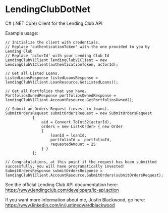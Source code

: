 LendingClubDotNet
=========

C# (.NET Core) Client for the Lending Club API

Example usage:
```
// Initialize the client with credentials.
// Replace 'authenticationToken' with the one provided to you by Lending Club
// Replace 'actorId' with your Lending Club Id
LendingClubV1Client lendingClubV1Client = new LendingClubV1Client(authenticationToken, actorId);

// Get all Listed Loans.
ListedLoansResponse listedLoansResponse = lendingClubV1Client.LoanResource.GetListedLoans();

// Get all Portfolios that you have.
PortfoliosOwnedResponse portfoliosOwnedResponse = lendingClubV1Client.AccountResource.GetPortfoliosOwned();

// Submit an Orders Request (invest in loans).
SubmitOrdersRequest submitOrdersRequest = new SubmitOrdersRequest
			{
				aid = Convert.ToInt32(actorId),
				orders = new List<Order> { new Order
				{
					loanId = loanId,
					portfolioId =  portfolioId,
					requestedAmount = 25
				} }
			};

// Congratulations, at this point if the request has been submitted successfully, you will have programatically invested!
SubmitOrdersResponse submitOrdersResponse = lendingClubV1Client.AccountResource.SubmitOrders(submitOrdersRequest);
```

See the official Lending Club API documentation here:
https://www.lendingclub.com/developers/lc-api.action


If you want more information about me, Justin Blackwood, go here:
https://www.linkedin.com/in/justinedwardblackwood
